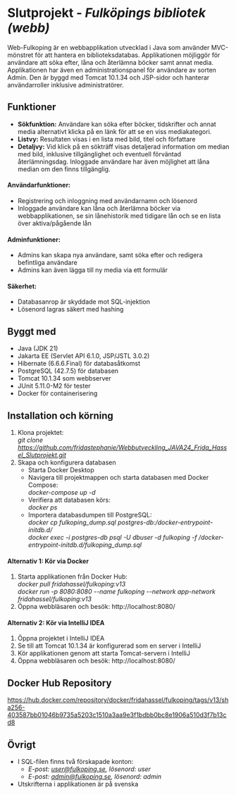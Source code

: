 # Slutprojekt - <i>Fulköpings bibliotek (webb)</i>
Web-Fulkoping är en webbapplikation utvecklad i Java som använder MVC-mönstret för att hantera en biblioteksdatabas. Applikationen möjliggör för användare att söka efter, låna och återlämna böcker samt annat media. Applikationen har även en administrationspanel för användare av sorten Admin. Den är byggd med Tomcat 10.1.34 och JSP-sidor och hanterar användarroller inklusive administratörer.

## Funktioner
* <b>Sökfunktion:</b> Användare kan söka efter böcker, tidskrifter och annat media alternativt klicka på en länk för att se en viss mediakategori.
* <b>Listvy:</b> Resultaten visas i en lista med bild, titel och författare
* <b>Detaljvy:</b> Vid klick på en sökträff visas detaljerad information om median med bild, inklusive tillgänglighet och eventuell förväntad återlämningsdag. Inloggade användare har även möjlighet att låna median om den finns tillgänglig. 
#### Användarfunktioner:
* Registrering och inloggning med användarnamn och lösenord
* Inloggade användare kan låna och återlämna böcker via webbapplikationen, se sin lånehistorik med tidigare lån och se en lista över aktiva/pågående lån
#### Adminfunktioner:
* Admins kan skapa nya användare, samt söka efter och redigera befintliga användare
* Admins kan även lägga till ny media via ett formulär
#### Säkerhet:
* Databasanrop är skyddade mot SQL-injektion
* Lösenord lagras säkert med hashing

## Byggt med
* Java (JDK 21)
* Jakarta EE (Servlet API 6.1.0, JSP/JSTL 3.0.2)
* Hibernate (6.6.6.Final) för databasåtkomst
* PostgreSQL (42.7.5) för databasen
* Tomcat 10.1.34 som webbserver
* JUnit 5.11.0-M2 för tester
* Docker för containerisering

## Installation och körning
1. Klona projektet:<br>
   <i>git clone https://github.com/fridastephanie/Webbutveckling_JAVA24_Frida_Hassel_Slutprojekt.git</i>
2. Skapa och konfigurera databasen
   * Starta Docker Desktop
   * Navigera till projektmappen och starta databasen med Docker Compose:<br>
      <i>docker-compose up -d</i>
   * Verifiera att databasen körs:<br>
      <i>docker ps</i>
   * Importera databasdumpen till PostgreSQL:<br>
      <i>docker cp fulkoping_dump.sql postgres-db:/docker-entrypoint-initdb.d/<br>
      docker exec -i postgres-db psql -U dbuser -d fulkoping -f /docker-entrypoint-initdb.d/fulkoping_dump.sql</i>   
#### Alternativ 1: Kör via Docker
1. Starta applikationen från Docker Hub:<br>
   <i>docker pull fridahassel/fulkoping:v13<br>
   docker run -p 8080:8080 --name fulkoping --network app-network fridahassel/fulkoping:v13</i>
2. Öppna webbläsaren och besök: http://localhost:8080/
#### Alternativ 2: Kör via IntelliJ IDEA
1. Öppna projektet i IntelliJ IDEA
2. Se till att Tomcat 10.1.34 är konfigurerad som en server i IntelliJ
3. Kör applikationen genom att starta Tomcat-servern i IntelliJ
4. Öppna webbläsaren och besök: http://localhost:8080/

## Docker Hub Repository
https://hub.docker.com/repository/docker/fridahassel/fulkoping/tags/v13/sha256-403587bb01046b9735a5203c1510a3aa9e3f1bdbb0bc8e1906a510d3f7b13cd8

## Övrigt
* I SQL-filen finns två förskapade konton:<br>
   * <i>E-post: user@fulkoping.se, lösenord: user
   * E-post: admin@fulkoping.se, lösenord: admin</i>
* Utskrifterna i applikationen är på svenska
